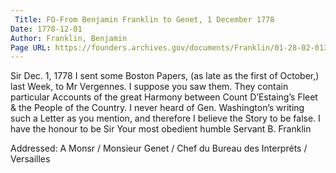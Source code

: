 ```yaml
---
 Title: FO-From Benjamin Franklin to Genet, 1 December 1778
Date: 1778-12-01
Author: Franklin, Benjamin
Page URL: https://founders.archives.gov/documents/Franklin/01-28-02-0137
---
```


Sir
Dec. 1, 1778
I sent some Boston Papers, (as late as the first of October,) last Week, to Mr Vergennes. I suppose you saw them. They contain particular Accounts of the great Harmony between Count D’Estaing’s Fleet & the People of the Country.
I never heard of Gen. Washington’s writing such a Letter as you mention, and therefore I believe the Story to be false.
I have the honour to be Sir Your most obedient humble Servant
B. Franklin
 
Addressed: A Monsr / Monsieur Genet / Chef du Bureau des Interpréts / Versailles

